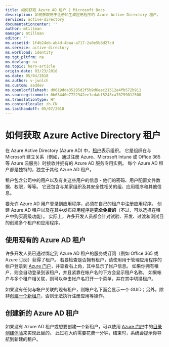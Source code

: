 ```yaml
---
title: 如何获取 Azure AD 租户 | Microsoft Docs
description: 如何获取用于注册和生成应用程序的 Azure Active Directory 租户。
services: active-directory
documentationcenter: ''
author: mtillman
manager: mtillman
editor: ''
ms.assetid: 1f4b24eb-ab4d-4baa-a717-2a0e5b8d27cd
ms.service: active-directory
ms.workload: identity
ms.tgt_pltfrm: na
ms.devlang: na
ms.topic: hero-article
origin.date: 03/23/2018
ms.date: 05/04/2018
ms.author: v-junlch
ms.custom: aaddev
ms.openlocfilehash: d0619dda35295d2f5b9d6eec21512e4fb572b911
ms.sourcegitcommit: 0b63440e7722942ee1cdabf5245ca78759012500
ms.translationtype: HT
ms.contentlocale: zh-CN
ms.lasthandoff: 05/07/2018
---
```

# <a name="how-to-get-an-azure-active-directory-tenant"></a>如何获取 Azure Active Directory 租户
在 Azure Active Directory (Azure AD) 中，[租户](https://msdn.microsoft.com/library/azure/jj573650.aspx#Anchor_0)表示组织。  它是组织在与 Microsoft 建立关系（例如，通过注册 Azure、Microsoft Intune 或 Office 365等 Azure 云服务）时接收并拥有的 Azure AD 服务专用实例。  每个 Azure AD 租户都是独特的，独立于其他 Azure AD 租户。  

租户包含公司中的用户以及有关这些用户的信息 - 他们的密码、用户配置文件数据、权限，等等。  它还包含与某家组织及其安全性相关的组、应用程序和其他信息。

要允许 Azure AD 用户登录到应用程序，必须在自己的租户中注册应用程序。  创建 Azure AD 租户以及在其中发布应用程序是**完全免费的**（不过，可以选择在租户中购买高级功能）。  实际上，许多开发人员都会针对试验、开发、过渡和测试目的创建多个租户和应用程序。

## <a name="use-an-existing-azure-ad-tenant"></a>使用现有的 Azure AD 租户

许多开发人员已通过绑定到 Azure AD 租户的服务或订阅（例如 Office 365 或 Azure 订阅）获得了租户。  若要检查是否拥有租户，请使用用于管理应用程序的帐户登录到 [Azure 门户](https://portal.azure.cn)，并查看右上角，其中显示了帐户信息。  如果你拥有租户，则会自动登录到该租户，并且紧靠在帐户名的下方会显示租户名称。  如果帐户与多个租户相关联，则可以单击帐户名打开一个菜单，并在其中切换租户。

如果没有任何与帐户关联的现有租户，则帐户名下面会显示一个 GUID；另外，除非[创建一个新租户](#create-a-new-azure-ad-tenant)，否则无法执行注册应用等操作。

## <a name="create-a-new-azure-ad-tenant"></a>创建新的 Azure AD 租户

如果没有 Azure AD 租户或想要创建一个新租户，可以使用 [Azure 门户](https://portal.azure.cn)中的[目录创建体验](https://portal.azure.cn/#create/Microsoft.AzureActiveDirectory)来实现此目的。  此过程大约需要花费一分钟，结束时，系统会提示你导航到新建的租户。

<!--Update_Description: wording update -->